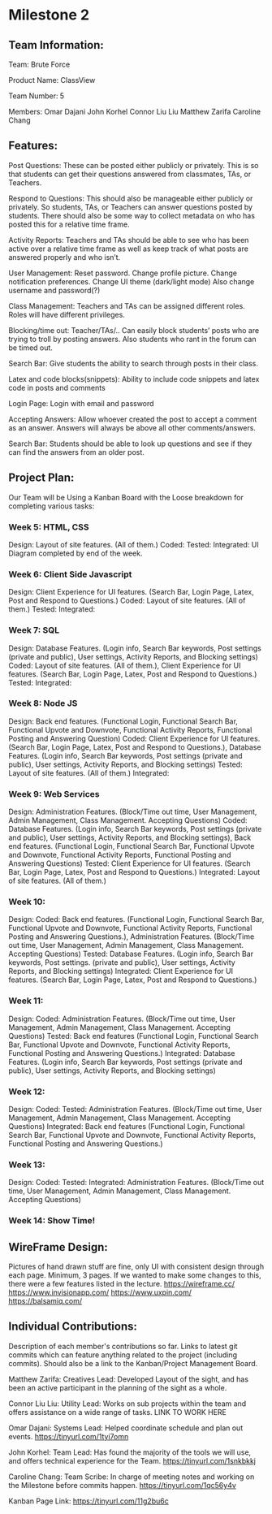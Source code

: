 # Milestone 2

## Team Information:
Team: Brute Force

Product Name: ClassView

Team Number: 5

Members:
Omar Dajani
John Korhel
Connor Liu Liu
Matthew Zarifa
Caroline Chang

## Features:
Post Questions:
These can be posted either publicly or privately. This is so that students can get their questions answered from classmates, TAs, or Teachers.

Respond to Questions:
This should also be manageable either publicly or privately. So students, TAs, or Teachers can answer questions posted by students. There should also be some way to collect metadata on who has posted this for a relative time frame.
 
Activity Reports:
Teachers and TAs should be able to see who has been active over a relative time frame as well as keep track of what posts are answered properly and who isn’t.

User Management:
Reset password. Change profile picture. Change notification preferences. Change UI theme (dark/light mode) Also change username and password(?)

Class Management:
Teachers and TAs can be assigned different roles. Roles will have different privileges.

Blocking/time out:
Teacher/TAs/.. Can easily block students’ posts who are trying to troll by posting answers. Also students who rant in the forum can be timed out.

Search Bar:
Give students the ability to search through posts in their class.

Latex and code blocks(snippets):
Ability to include code snippets and latex code in posts and comments

Login Page:
Login with email and password

Accepting Answers:
Allow whoever created the post to accept a comment as an answer. Answers will always be above all other comments/answers.

Search Bar: Students should be able to look up questions and see if they can find the answers from an older post.

## Project Plan:
Our Team will be Using a Kanban Board with the Loose breakdown for completing various tasks:

### Week 5: HTML, CSS
Design: Layout of site features.  (All of them.)
Coded:
Tested:
Integrated: UI Diagram completed by end of the week.

### Week 6: Client Side Javascript
Design: Client Experience for UI features. (Search Bar, Login Page, Latex, Post and Respond to Questions.)
Coded: Layout of site features. (All of them.)
Tested:
Integrated:

### Week 7: SQL
Design: Database Features. (Login info, Search Bar keywords, Post settings (private and public), User settings, Activity Reports, and Blocking settings)
Coded: Layout of site features. (All of them.), Client Experience for UI features. (Search Bar, Login Page, Latex, Post and Respond to Questions.)
Tested:
Integrated:


### Week 8: Node JS
Design: Back end features. (Functional Login, Functional Search Bar, Functional Upvote and Downvote, Functional Activity Reports, Functional Posting and Answering Question)
Coded: Client Experience for UI features. (Search Bar, Login Page, Latex, Post and Respond to Questions.),  Database Features. (Login info, Search Bar keywords, Post settings (private and public), User settings, Activity Reports, and Blocking settings)
Tested: Layout of site features. (All of them.)
Integrated:

### Week 9: Web Services
Design: Administration Features. (Block/Time out time, User Management, Admin Management, Class Management. Accepting Questions)
Coded:  Database Features. (Login info, Search Bar keywords, Post settings (private and public), User settings, Activity Reports, and Blocking settings), Back end features. (Functional Login, Functional Search Bar, Functional Upvote and Downvote, Functional Activity Reports, Functional Posting and Answering Questions)
Tested: Client Experience for UI features. (Search Bar, Login Page, Latex, Post and Respond to Questions.)
Integrated: Layout of site features. (All of them.)

### Week 10:
Design:
Coded: Back end features. (Functional Login, Functional Search Bar, Functional Upvote and Downvote, Functional Activity Reports, Functional Posting and Answering Questions.), Administration Features. (Block/Time out time, User Management, Admin Management, Class Management. Accepting Questions)
Tested:  Database Features. (Login info, Search Bar keywords, Post settings. (private and public), User settings, Activity Reports, and Blocking settings)
Integrated: Client Experience for UI features. (Search Bar, Login Page, Latex, Post and Respond to Questions.)

### Week 11:
Design:
Coded: Administration Features. (Block/Time out time, User Management, Admin Management, Class Management. Accepting Questions)
Tested: Back end features (Functional Login, Functional Search Bar, Functional Upvote and Downvote, Functional Activity Reports, Functional Posting and Answering Questions.)
Integrated:  Database Features. (Login info, Search Bar keywords, Post settings (private and public), User settings, Activity Reports, and Blocking settings)

### Week 12:
Design:
Coded:
Tested: Administration Features. (Block/Time out time, User Management, Admin Management, Class Management. Accepting Questions)
Integrated: Back end features (Functional Login, Functional Search Bar, Functional Upvote and Downvote, Functional Activity Reports, Functional Posting and Answering Questions.)

### Week 13:
Design:
Coded:
Tested:
Integrated: Administration Features. (Block/Time out time, User Management, Admin Management, Class Management. Accepting Questions)

### Week 14: Show Time! 

## WireFrame Design:
Pictures of hand drawn stuff are fine, only UI with consistent design through each page. Minimum, 3 pages.
If we wanted to make some changes to this, there were a few features listed in the lecture. 
https://wireframe.cc/
https://www.invisionapp.com/ 
https://www.uxpin.com/
https://balsamiq.com/

## Individual Contributions:
Description of each member's contributions so far. Links to latest git commits which can feature anything related to the project (including commits). Should also be a link to the Kanban/Project Management Board.

Matthew Zarifa:
Creatives Lead: Developed Layout of the sight, and has been an active participant in the planning of the sight as a whole.

Connor Liu Liu:
Utility Lead: Works on sub projects within the team and offers assistance on a wide range of tasks.
LINK TO WORK HERE

Omar Dajani:
Systems Lead: Helped coordinate schedule and plan out events.
https://tinyurl.com/1tyi7omn

John Korhel:
Team Lead: Has found the majority of the tools we will use, and offers technical experience for the Team.
https://tinyurl.com/1snkbkkj 

Caroline Chang:
Team Scribe: In charge of meeting notes and working on the Milestone before commits happen.
https://tinyurl.com/1qc56y4v 

Kanban Page Link:
https://tinyurl.com/11g2bu6c 
